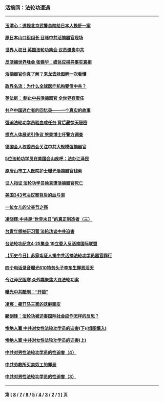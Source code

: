 ### 活摘网：法轮功遭遇
---
#### [玉清心：透视北京武警总院给日本人换肝一案](../../pages/nf5881/n13771978.md?06190430) 
#### [原日本山口组组长 目睹中共活摘器官现场](../../pages/nf5881/n13767360.md?06190430) 
#### [世界人权日 英国法轮功集会 议员谴责中共](../../pages/nf5881/n13431763.md?06190430) 
#### [反活摘世界峰会 张锦华：媒体应报导事实真相](../../pages/nf5881/n13278502.md?06190430) 
#### [活摘器官你真了解？来龙去脉图解一次看懂](../../pages/nf5881/n13013820.md?06190430) 
#### [政界名流：为什么全球医疗机构要信中共？](../../pages/nf5881/n11945479.md?06190430) 
#### [英法庭： 制止中共活摘器官 全世界有责任](../../pages/nf5881/n11330691.md?06190430) 
#### [共产中国逃亡者的回忆录——一个真实的故事](../../pages/nf5881/n10918649.md?06190430) 
#### [强迫法轮功学员验血成任务 背后藏惊天秘密](../../pages/nf5881/n4252384.md?06190430) 
#### [捷克人体展览引争议 旅美博士吁警方调查](../../pages/nf5881/n9429187.md?06190430) 
#### [德国会人权委员会关注中共大规模强摘器官](../../pages/nf5881/n8418950.md?06190430) 
#### [5位法轮功学员在美国会山疾呼：法办江泽民](../../pages/nf5881/n8101519.md?06190430) 
#### [原唐山市工人医院护士曝光活摘器官线索](../../pages/nf5881/n8076384.md?06190430) 
#### [证人指证 法轮功学员徐真遭活摘器官死亡](../../pages/nf5881/n8042467.md?06190430) 
#### [美国343号决议案背后的血与泪](../../pages/nf5881/n8020684.md?06190430) 
#### [一位女儿的父亲节之殇](../../pages/nf5881/n8014122.md?06190430) 
#### [凌晓辉:中共是“世界末日”的真正制造者（三）](../../pages/nf5881/n4210333.md?06190430) 
#### [台青年领袖研习营 法轮功谈中共迫害](../../pages/nf5881/n4141857.md?06190430) 
#### [台法轮功纪念4‧25集会 19立委入反活摘国际联盟](../../pages/nf5881/n4141821.md?06190430) 
#### [【历史今日】苏家屯证人揭中共活摘法轮功学员器官罪行](../../pages/nf5881/n4135912.md?06190430) 
#### [四个电话录音曝光610特务头子李东生罪恶滔天](../../pages/nf5881/n4040060.md?06190430) 
#### [令江泽民胆寒 众外媒聚焦大连法轮功案](../../pages/nf5881/n3932671.md?06190430) 
#### [曝光中共酷刑：“开锁”](../../pages/nf5881/n3889373.md?06190430) 
#### [凌宸：撕开马三家的妖魅画皮](../../pages/nf5881/n3849369.md?06190430) 
#### [郦剑锋：法轮功被迫害国际社会应作怎样的反思？](../../pages/nf5881/n3824560.md?06190430) 
#### [惨绝人寰 中共对女性法轮功学员的迫害(下)(组图慎入)](../../pages/nf5881/n3816285.md?06190430) 
#### [惨绝人寰 中共对女性法轮功学员的迫害(上)](../../pages/nf5881/n3815374.md?06190430) 
#### [中共对男性法轮功学员的性迫害（4）](../../pages/nf5881/n3769144.md?06190430) 
#### [中共劳教所买卖奴工的罪恶](../../pages/nf5881/n3769378.md?06190430) 
#### [中共对男性法轮功学员的性迫害（3）](../../pages/nf5881/n3768231.md?06190430) 

---
#### 第 [ [8](./8.md?06190430) / [7](./7.md?06190430) / [6](./6.md?06190430) / [5](./5.md?06190430) / [4](./4.md?06190430) / [3](./3.md?06190430) / [2](./2.md?06190430) / [1](./1.md?06190430) ] 页
